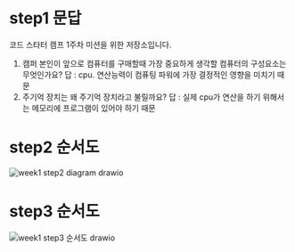 # step1 문답
코드 스타터 캠프 1주차 미션을 위한 저장소입니다.
1. 캠퍼 본인이 앞으로 컴퓨터를 구매할때 가장 중요하게 생각할 컴퓨터의 구성요소는 무엇인가요?
답 : cpu. 연산능력이 컴퓨팅 파워에 가장 결정적인 영향을 미치기 때문
2. 주기억 장치는 왜 주기억 장치라고 불릴까요?
답 : 실제 cpu가 연산을 하기 위해서는 메모리에 프로그램이 있어야 하기 때문
# step2 순서도
![week1  step2  diagram drawio](https://user-images.githubusercontent.com/94315436/146736993-506c293f-66b7-470c-9206-9a1098e3fa86.png)
# step3 순서도
![week1 step3 순서도 drawio](https://user-images.githubusercontent.com/94315436/147081925-c14837bc-8896-4401-8108-db60a0dce185.png)
